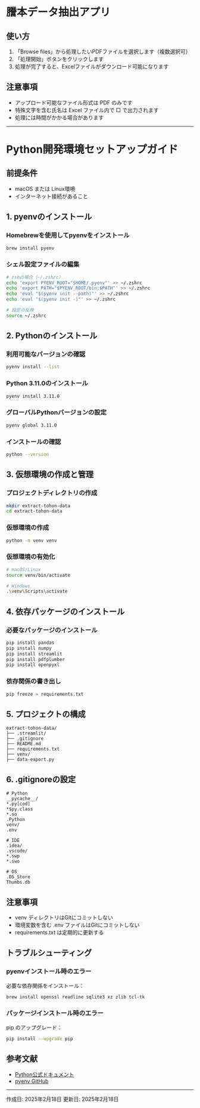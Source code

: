 # 謄本データ抽出アプリ

## 使い方

1. 「Browse files」から処理したいPDFファイルを選択します（複数選択可）
2. 「処理開始」ボタンをクリックします
3. 処理が完了すると、Excelファイルがダウンロード可能になります

## 注意事項

* アップロード可能なファイル形式は PDF のみです
* 特殊文字を含む氏名は Excel ファイル内で □ で出力されます
* 処理には時間がかかる場合があります

---

# Python開発環境セットアップガイド

## 前提条件
- macOS または Linux環境
- インターネット接続があること

## 1. pyenvのインストール

### Homebrewを使用してpyenvをインストール
```bash
brew install pyenv
```

### シェル設定ファイルの編集
```bash
# zshの場合（~/.zshrc）
echo 'export PYENV_ROOT="$HOME/.pyenv"' >> ~/.zshrc
echo 'export PATH="$PYENV_ROOT/bin:$PATH"' >> ~/.zshrc
echo 'eval "$(pyenv init --path)"' >> ~/.zshrc
echo 'eval "$(pyenv init -)"' >> ~/.zshrc

# 設定の反映
source ~/.zshrc
```

## 2. Pythonのインストール

### 利用可能なバージョンの確認
```bash
pyenv install --list
```

### Python 3.11.0のインストール
```bash
pyenv install 3.11.0
```

### グローバルPythonバージョンの設定
```bash
pyenv global 3.11.0
```

### インストールの確認
```bash
python --version
```

## 3. 仮想環境の作成と管理

### プロジェクトディレクトリの作成
```bash
mkdir extract-tohon-data
cd extract-tohon-data
```

### 仮想環境の作成
```bash
python -m venv venv
```

### 仮想環境の有効化
```bash
# macOS/Linux
source venv/bin/activate

# Windows
.\venv\Scripts\activate
```

## 4. 依存パッケージのインストール

### 必要なパッケージのインストール
```bash
pip install pandas
pip install numpy
pip install streamlit
pip install pdfplumber
pip install openpyxl
```

### 依存関係の書き出し
```bash
pip freeze > requirements.txt
```

## 5. プロジェクトの構成

```
extract-tohon-data/
├── .streamlit/
├── .gitignore
├── README.md
├── requirements.txt
├── venv/
├── data-export.py
```

## 6. .gitignoreの設定

```
# Python
__pycache__/
*.py[cod]
*$py.class
*.so
.Python
venv/
.env

# IDE
.idea/
.vscode/
*.swp
*.swo

# OS
.DS_Store
Thumbs.db
```

## 注意事項
- venv ディレクトリはGitにコミットしない
- 環境変数を含む .env ファイルはGitにコミットしない
- requirements.txt は定期的に更新する

## トラブルシューティング

### pyenvインストール時のエラー
必要な依存関係をインストール：
```bash
brew install openssl readline sqlite3 xz zlib tcl-tk
```

### パッケージインストール時のエラー
pip のアップグレード：
```bash
pip install --upgrade pip
```

## 参考文献
- [Python公式ドキュメント](https://docs.python.org/)
- [pyenv GitHub](https://github.com/pyenv/pyenv)

---
作成日: 2025年2月18日
更新日: 2025年2月18日